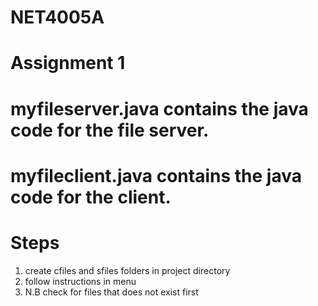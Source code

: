 # NET4005A
# Assignment 1
# myfileserver.java contains the java code for the file server.
# myfileclient.java contains the java code for the client.

# Steps
1. create cfiles and sfiles folders in project directory
2. follow instructions in menu
3. N.B check for files that does not exist first
